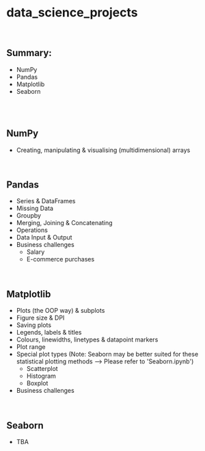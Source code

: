 # data_science_projects
<br>

## Summary:

  - NumPy 
  - Pandas
  - Matplotlib
  - Seaborn
<br>
<br>

## NumPy
  - Creating, manipulating & visualising (multidimensional) arrays
<br> 

## Pandas
  - Series & DataFrames
  - Missing Data
  - Groupby
  - Merging, Joining & Concatenating
  - Operations
  - Data Input & Output
  - Business challenges
    * Salary
    * E-commerce purchases
<br>

## Matplotlib
  - Plots (the OOP way) & subplots
  - Figure size & DPI
  - Saving plots
  - Legends, labels & titles
  - Colours, linewidths, linetypes & datapoint markers
  - Plot range
  - Special plot types (Note: Seaborn may be better suited for these statistical plotting methods --> Please refer to 'Seaborn.ipynb')
    * Scatterplot
    * Histogram
    * Boxplot
  - Business challenges
<br>

## Seaborn
  - TBA

